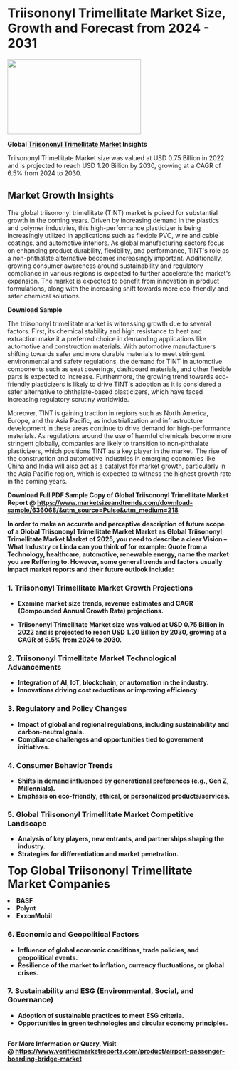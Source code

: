 <H1>Triisononyl Trimellitate Market Size, Growth and Forecast from 2024 - 2031</H1><img class="aligncenter size-medium wp-image-584254" src="https://thirdeyenews.in/wp-content/uploads/2024/09/Global-Market-Research-300x168.jpeg" alt="" width="300" height="168" /><p><strong>Global&nbsp;<a href="https://www.marketsizeandtrends.com/download-sample/636068/&amp;utm_source=Pulse&amp;utm_medium=218">Triisononyl Trimellitate Market</a> Insights</strong></p><p>Triisononyl Trimellitate Market size was valued at USD 0.75 Billion in 2022 and is projected to reach USD 1.20 Billion by 2030, growing at a CAGR of 6.5% from 2024 to 2030.</p><p><h2>Market Growth Insights</h2> <p>The global triisononyl trimellitate (TINT) market is poised for substantial growth in the coming years. Driven by increasing demand in the plastics and polymer industries, this high-performance plasticizer is being increasingly utilized in applications such as flexible PVC, wire and cable coatings, and automotive interiors. As global manufacturing sectors focus on enhancing product durability, flexibility, and performance, TINT's role as a non-phthalate alternative becomes increasingly important. Additionally, growing consumer awareness around sustainability and regulatory compliance in various regions is expected to further accelerate the market's expansion. The market is expected to benefit from innovation in product formulations, along with the increasing shift towards more eco-friendly and safer chemical solutions.</p> <p><strong>Download Sample</strong></p> <p>The triisononyl trimellitate market is witnessing growth due to several factors. First, its chemical stability and high resistance to heat and extraction make it a preferred choice in demanding applications like automotive and construction materials. With automotive manufacturers shifting towards safer and more durable materials to meet stringent environmental and safety regulations, the demand for TINT in automotive components such as seat coverings, dashboard materials, and other flexible parts is expected to increase. Furthermore, the growing trend towards eco-friendly plasticizers is likely to drive TINT's adoption as it is considered a safer alternative to phthalate-based plasticizers, which have faced increasing regulatory scrutiny worldwide.</p> <p>Moreover, TINT is gaining traction in regions such as North America, Europe, and the Asia Pacific, as industrialization and infrastructure development in these areas continue to drive demand for high-performance materials. As regulations around the use of harmful chemicals become more stringent globally, companies are likely to transition to non-phthalate plasticizers, which positions TINT as a key player in the market. The rise of the construction and automotive industries in emerging economies like China and India will also act as a catalyst for market growth, particularly in the Asia Pacific region, which is expected to witness the highest growth rate in the coming years.</p> <p><strong></p><p><span class=""><strong>Download Full PDF Sample Copy of Global Triisononyl Trimellitate Market Report</strong> @ <a href="https://www.marketsizeandtrends.com/download-sample/636068/&amp;utm_source=Pulse&amp;utm_medium=218" target="_blank">https://www.marketsizeandtrends.com/download-sample/636068/&amp;utm_source=Pulse&amp;utm_medium=218</a></span></p><p>In order to make an accurate and perceptive description of future scope of a Global&nbsp;Triisononyl Trimellitate Market Market as Global&nbsp;Triisononyl Trimellitate Market Market of 2025, you need to describe a clear Vision &ndash; What Industry or Linda can you think of for example: Quote from a Technology, healthcare, automotive, renewable energy, name the market you are Reffering to. However, some general trends and factors usually impact market reports and their future outlook include:</p><h3>1.&nbsp;<strong>Triisononyl Trimellitate Market Growth Projections</strong></h3><ul><li>Examine market size trends, revenue estimates and CAGR (Compounded Annual Growth Rate) projections.</li><li><p>Triisononyl Trimellitate Market size was valued at USD 0.75 Billion in 2022 and is projected to reach USD 1.20 Billion by 2030, growing at a CAGR of 6.5% from 2024 to 2030.</p></li></ul><h3>2.&nbsp;<strong>Triisononyl Trimellitate Market Technological Advancements</strong></h3><ul><li>Integration of AI, IoT, blockchain, or automation in the industry.</li><li>Innovations driving cost reductions or improving efficiency.</li></ul><h3>3.&nbsp;<strong>Regulatory and Policy Changes</strong></h3><ul><li>Impact of global and regional regulations, including sustainability and carbon-neutral goals.</li><li>Compliance challenges and opportunities tied to government initiatives.</li></ul><h3>4.&nbsp;<strong>Consumer Behavior Trends</strong></h3><ul><li>Shifts in demand influenced by generational preferences (e.g., Gen Z, Millennials).</li><li>Emphasis on eco-friendly, ethical, or personalized products/services.</li></ul><h3>5.&nbsp;<strong>Global Triisononyl Trimellitate Market Competitive Landscape</strong></h3><ul><li>Analysis of key players, new entrants, and partnerships shaping the industry.</li><li>Strategies for differentiation and market penetration.</li></ul><p data-pm-slice="1 1 []"><span style="color: inherit; font-family: inherit; font-size: 25px;">Top Global Triisononyl Trimellitate Market Companies</span></p><div class="" data-test-id=""><p><li>BASF</li><li> Polynt</li><li> ExxonMobil</li></p></div><h3>6.&nbsp;<strong>Economic and Geopolitical Factors</strong></h3><ul><li>Influence of global economic conditions, trade policies, and geopolitical events.</li><li>Resilience of the market to inflation, currency fluctuations, or global crises.</li></ul><h3>7.&nbsp;<strong>Sustainability and ESG (Environmental, Social, and Governance)</strong></h3><ul><li>Adoption of sustainable practices to meet ESG criteria.</li><li>Opportunities in green technologies and circular economy principles.</li></ul><h2><strong style="font-size: 14px;">For More Information or Query, Visit @&nbsp;</strong><a style="background-color: #ffffff; font-size: 14px;" href="https://www.marketsizeandtrends.com/report/triisononyl-trimellitate-market/" target="_blank">https://www.verifiedmarketreports.com/product/airport-passenger-boarding-bridge-market</a></h2>
